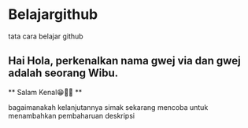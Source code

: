 # Belajargithub
tata cara belajar github 

## Hai Hola, perkenalkan nama gwej via dan gwej adalah seorang Wibu.
** Salam Kenal😁🖐🏻 **

bagaimanakah kelanjutannya simak sekarang
mencoba untuk menambahkan pembaharuan deskripsi
